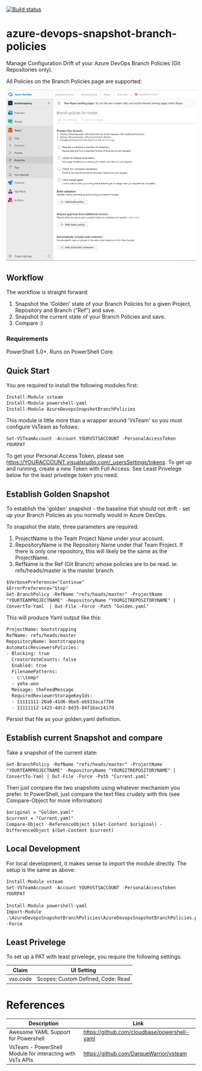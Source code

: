 [![Build status](https://greyhamwoohoo.visualstudio.com/PowerShell-Modules/_apis/build/status/SnapshotBranchPolicies-Main)](https://greyhamwoohoo.visualstudio.com/PowerShell-Modules/_build/latest?definitionId=14)

# azure-devops-snapshot-branch-policies
Manage Configuration Drift of your Azure DevOps Branch Policies (Git Repositories only).

All Policies on the Branch Policies page are supported:

![Branch Policies](docs/policies-png.png?raw=true "Snapshot Branch Policies")

## Workflow
The workflow is straight forward:

1. Snapshot the 'Golden' state of your Branch Policies for a given Project, Repository and Branch ("Ref") and save. 
2. Snapshot the current state of your Branch Policies and save.
3. Compare :)

### Requirements
PowerShell 5.0+. Runs on PowerShell Core. 

## Quick Start
You are required to install the following modules first:

```
Install-Module vsteam
Install-Module powershell-yaml
Install-Module AzureDevopsSnapshotBranchPolicies
```

This module is little more than a wrapper around 'VsTeam' so you must configure VsTeam as follows:

```
Set-VSTeamAccount -Account YOURVSTSACCOUNT -PersonalAccessToken YOURPAT
```

To get your Personal Access Token, please see https://YOURACCOUNT.visualstudio.com/_usersSettings/tokens. To get up and running, create a new Token with Full Access. See Least Privelege below for the least privelege token you need. 

## Establish Golden Snapshot
To establish the 'golden' snapshot - the baseline that should not drift - set up your Branch Policies as you normally would in Azure DevOps.

To snapshot the state, three parameters are required:

1. ProjectName is the Team Project Name under your account. 
2. RepositoryName is the Repository Name under that Team Project. If there is only one repository, this will likely be the same as the ProjectName.
3. RefName is the Ref (Git Branch) whose policies are to be read. ie: refs/heads/master is the master branch.

```
$VerbosePreference="Continue"
$ErrorPreference="Stop"
Get-BranchPolicy -RefName "refs/heads/master" -ProjectName "YOURTEAMPROJECTNAME" -RepositoryName "YOURGITREPOSITORYNAME" | ConvertTo-Yaml  | Out-File -Force -Path "Golden.yaml"
```

This will produce Yaml output like this:

```
ProjectName: bootstrapping
RefName: refs/heads/master
RepositoryName: bootstrapping
AutomaticReviewersPolicies:
- Blocking: true
  CreatorVoteCounts: false
  Enabled: true
  FilenamePatterns:
  - c:\temp*
  - yeha.woo
  Message: theFeedMessage
  RequiredReviewerStorageKeyIds:
  - 11111111-20a0-41d6-9be5-eb913aca77b6
  - 11111112-1423-4dc2-8d35-84f1bac1417d
```

Persist that file as your golden.yaml definition. 

## Establish current Snapshot and compare
Take a snapshot of the current state:

``` 
Get-BranchPolicy -RefName "refs/heads/master" -ProjectName "YOURTEAMPROJECTNAME" -RepositoryName "YOURGITREPOSITORYNAME" | ConvertTo-Yaml | Out-File -Force -Path "Current.yaml"
```

Then just compare the two snapshots using whatever mechanism you prefer. In PowerShell, just compare the text files crudely with this (see Compare-Object for more information)

```
$original = "Golden.yaml"
$current = "Current.yaml"
Compare-Object -ReferenceObject $(Get-Content $original) -DifferenceObject $(Get-Content $current)
```

## Local Development
For local development, it makes sense to import the module directly. The setup is the same as above:

```
Install-Module vsteam
Set-VSTeamAccount -Account YOURVSTSACCOUNT -PersonalAccessToken YOURPAT

Install-Module powershell-yaml
Import-Module .\AzureDevopsSnapshotBranchPolicies\AzureDevopsSnapshotBranchPolicies.psd1 -Force
```

## Least Privelege
To set up a PAT with least privelege, you require the following settings:

| Claim | UI Setting |
| ----- | ---------- |
| vso.code | Scopes: Custom Defined, Code: Read |


# References
| Description | Link | 
| ----------- | ---- |
| Awesome YAML Support for Powershell | https://github.com/cloudbase/powershell-yaml |
| VsTeam - PowerShell Module for interacting with VsTs APIs | https://github.com/DarqueWarrior/vsteam |
